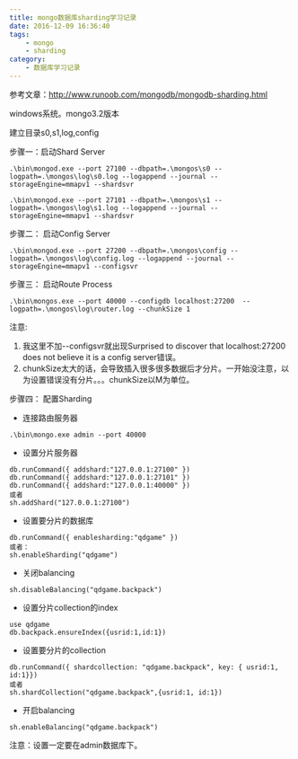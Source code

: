 ```yaml
---
title: mongo数据库sharding学习记录
date: 2016-12-09 16:36:40
tags:
    - mongo
    - sharding
category:
    - 数据库学习记录
---
```

参考文章：http://www.runoob.com/mongodb/mongodb-sharding.html

windows系统。mongo3.2版本

建立目录s0,s1,log,config

步骤一：启动Shard Server
```
.\bin\mongod.exe --port 27100 --dbpath=.\mongos\s0 --logpath=.\mongos\log\s0.log --logappend --journal --storageEngine=mmapv1 --shardsvr

.\bin\mongod.exe --port 27101 --dbpath=.\mongos\s1 --logpath=.\mongos\log\s1.log --logappend --journal --storageEngine=mmapv1 --shardsvr
```
<!-- more -->
步骤二： 启动Config Server
```
.\bin\mongod.exe --port 27200 --dbpath=.\mongos\config --logpath=.\mongos\log\config.log --logappend --journal --storageEngine=mmapv1 --configsvr
```

步骤三： 启动Route Process
```
.\bin\mongos.exe --port 40000 --configdb localhost:27200  --logpath=.\mongos\log\router.log --chunkSize 1
```
注意:
1. 我这里不加--configsvr就出现Surprised to discover that localhost:27200 does not believe it is a config server错误。
2. chunkSize太大的话，会导致插入很多很多数据后才分片。一开始没注意，以为设置错误没有分片。。。chunkSize以M为单位。

步骤四： 配置Sharding

- 连接路由服务器
```
.\bin\mongo.exe admin --port 40000
```

- 设置分片服务器
```
db.runCommand({ addshard:"127.0.0.1:27100" })
db.runCommand({ addshard:"127.0.0.1:27101" })
db.runCommand({ addshard:"127.0.0.1:40000" })
或者
sh.addShard("127.0.0.1:27100")
```

- 设置要分片的数据库
```
db.runCommand({ enablesharding:"qdgame" })
或者：
sh.enableSharding("qdgame")
```

- 关闭balancing
```
sh.disableBalancing("qdgame.backpack")
```
- 设置分片collection的index
```
use qdgame
db.backpack.ensureIndex({usrid:1,id:1})
```

- 设置要分片的collection
```
db.runCommand({ shardcollection: "qdgame.backpack", key: { usrid:1, id:1}})
或者
sh.shardCollection("qdgame.backpack",{usrid:1, id:1})
```

- 开启balancing
```
sh.enableBalancing("qdgame.backpack")
```

注意：设置一定要在admin数据库下。
